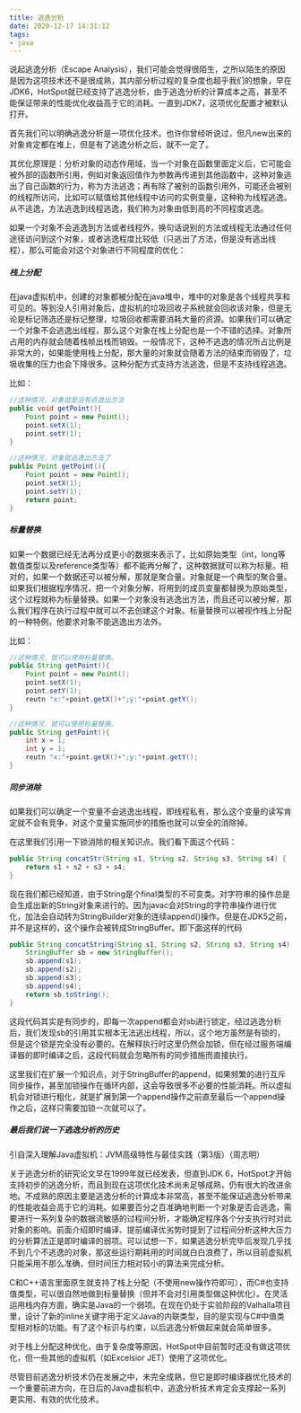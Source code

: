 ```yaml
---
title: 逃逸分析
date: 2020-12-17 14:31:12
tags:
- java
---
```


说起逃逸分析（Escape Analysis），我们可能会觉得很陌生，之所以陌生的原因是因为这项技术还不是很成熟，其内部分析过程的复杂度也超乎我们的想象，早在JDK6，HotSpot就已经支持了逃逸分析，由于逃逸分析的计算成本之高，甚至不能保证带来的性能优化收益高于它的消耗。一直到JDK7，这项优化配置才被默认打开。

首先我们可以明确逃逸分析是一项优化技术。也许你曾经听说过，但凡new出来的对象肯定都在堆上，但是有了逃逸分析之后，就不一定了。

其优化原理是：分析对象的动态作用域，当一个对象在函数里面定义后，它可能会被外部的函数所引用，例如对象返回值作为参数再传递到其他函数中，这种对象逃出了自己函数的行为，称为方法逃逸；再有除了被别的函数引用外，可能还会被别的线程所访问，比如可以赋值给其他线程中访问的实例变量，这种称为线程逃逸。从不逃逸，方法逃逸到线程逃逸，我们称为对象由低到高的不同程度逃逸。

如果一个对象不会逃逸到方法或者线程外，换句话说别的方法或线程无法通过任何途径访问到这个对象，或者逃逸程度比较低（只逃出了方法，但是没有逃出线程），那么可能会对这个对象进行不同程度的优化：

##### 栈上分配

在java虚拟机中，创建的对象都被分配在java堆中，堆中的对象是各个线程共享和可见的。等到没人引用对象后，虚拟机的垃圾回收子系统就会回收该对象，但是无论是标记筛选还是标记整理，垃圾回收都需要消耗大量的资源。如果我们可以确定一个对象不会逃逸出线程，那么这个对象在栈上分配也是一个不错的选择。对象所占用的内存就会随着栈帧出栈而销毁。一般情况下，这种不逃逸的情况所占比例是非常大的，如果能使用栈上分配，那大量的对象就会随着方法的结束而销毁了，垃圾收集的压力也会下降很多。这种分配方式支持方法逃逸，但是不支持线程逃逸。

比如：

```java
//这种情况，对象就是没有逃逸出方法
public void getPoint(){
    Point point = new Point();
    point.setX(1);
    point.setY(1);
}
```

```java
//这种情况，对象就逃逸出方法了
public Point getPoint(){
    Point point = new Point();
    point.setX(1);
    point.setY(1);
    return point;
}
```

##### 标量替换

如果一个数据已经无法再分成更小的数据来表示了，比如原始类型（int，long等数值类型以及reference类型等）都不能再分解了，这种数据就可以称为标量。相对的，如果一个数据还可以被分解，那就是聚合量。对象就是一个典型的聚合量。如果我们根据程序情况，把一个对象分解，将用到的成员变量都替换为原始类型，这个过程就称为标量替换。如果一个对象没有逃逸出方法，而且还可以被分解，那么我们程序在执行过程中就可以不去创建这个对象。标量替换可以被视作栈上分配的一种特例，他要求对象不能逃逸出方法外。

比如：

```java
//这种情况，就可以使用标量替换。
public String getPoint(){
    Point point = new Point();
    point.setX(1);
    point.setY(1);
    reutn "x:"+point.getX()+";y:"+point.getY();
}
```

```java
//这种情况，就可以使用标量替换。
public String getPoint(){
    int x = 1;
    int y = 1;
    reutn "x:"+point.getX()+";y:"+point.getY();
}
```

##### 同步消除

如果我们可以确定一个变量不会逃逸出线程，即线程私有，那么这个变量的读写肯定就不会有竞争，对这个变量实施同步的措施也就可以安全的消除掉。

在这里我们引用一下锁消除的相关知识点。我们看下面这个代码：

```java
public String concatStr(String s1, String s2, String s3, String s4) {
	return s1 + s2 + s3 + s4;
}
```

现在我们都已经知道，由于String是个final类型的不可变类。对字符串的操作总是会生成出新的String对象来进行的。因为javac会对String的字符串操作进行优化，加法会自动转为StringBuilder对象的连续append()操作。但是在JDK5之前，并不是这样的，这个操作会被转成StringBuffer。即下面这样的代码

```java
public String concatString(String s1, String s2, String s3, String s4) {
	StringBuffer sb = new StringBuffer();
	sb.append(s1);
	sb.append(s2);
    sb.append(s3);
    sb.append(s4);
	return sb.toString();
}
```

这段代码其实是有同步的，即每一次append都会对sb进行锁定，经过逃逸分析后，我们发现sb的引用其实根本无法逃出线程，所以，这个地方虽然是有锁的，但是这个锁是完全没有必要的。在解释执行时这里仍然会加锁，但在经过服务端编译器的即时编译之后，这段代码就会忽略所有的同步措施而直接执行。

这里我们在扩展一个知识点，对于StringBuffer的append，如果频繁的进行互斥同步操作，甚至加锁操作在循环内部，这会导致很多不必要的性能消耗。所以虚拟机会对锁进行粗化，就是扩展到第一个append操作之前直至最后一个append操作之后，这样只需要加锁一次就可以了。

##### 最后我们说一下逃逸分析的历史

引自深入理解Java虚拟机：JVM高级特性与最佳实践（第3版）（周志明）

关于逃逸分析的研究论文早在1999年就已经发表，但直到JDK 6，HotSpot才开始支持初步的逃逸分析，而且到现在这项优化技术尚未足够成熟，仍有很大的改进余地。不成熟的原因主要是逃逸分析的计算成本非常高，甚至不能保证逃逸分析带来的性能收益会高于它的消耗。如果要百分之百准确地判断一个对象是否会逃逸，需要进行一系列复杂的数据流敏感的过程间分析，才能确定程序各个分支执行时对此对象的影响。前面介绍即时编译、提前编译优劣势时提到了过程间分析这种大压力的分析算法正是即时编译的弱项。可以试想一下，如果逃逸分析完毕后发现几乎找不到几个不逃逸的对象，那这些运行期耗用的时间就白白浪费了，所以目前虚拟机只能采用不那么准确，但时间压力相对较小的算法来完成分析。

C和C++语言里面原生就支持了栈上分配（不使用new操作符即可），而C#也支持值类型，可以很自然地做到标量替换（但并不会对引用类型做这种优化）。在灵活运用栈内存方面，确实是Java的一个弱项。在现在仍处于实验阶段的Valhalla项目里，设计了新的inline关键字用于定义Java的内联类型，目的是实现与C#中值类型相对标的功能。有了这个标识与约束，以后逃逸分析做起来就会简单很多。

对于栈上分配这种优化，由于复杂度等原因，HotSpot中目前暂时还没有做这项优化，但一些其他的虚拟机（如Excelsior JET）使用了这项优化。

尽管目前逃逸分析技术仍在发展之中，未完全成熟，但它是即时编译器优化技术的一个重要前进方向，在日后的Java虚拟机中，逃逸分析技术肯定会支撑起一系列更实用、有效的优化技术。

